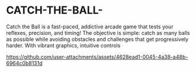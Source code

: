 # CATCH-THE-BALL-
Catch the Ball is a fast-paced, addictive arcade game that tests your reflexes, precision, and timing! The objective is simple: catch as many balls as possible while avoiding obstacles and challenges that get progressively harder. With vibrant graphics, intuitive controls



https://github.com/user-attachments/assets/4628ead1-0045-4a38-a48b-6964c0b8131d


